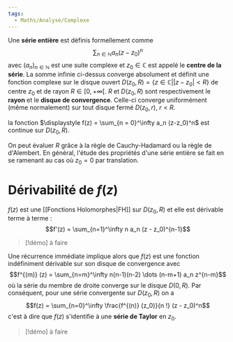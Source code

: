```yaml
---
tags:
  - Maths/Analyse/Complexe
---
```

Une **série entière** est définis formellement comme $$\sum_{n \in \mathbb{N}} a_n (z-z_0)^n$$avec $(a_n)_{n \in \mathbb{N}}$ est une suite complexe et $z_0 \in \mathbb{C}$ est appelé le **centre de la série**. La somme infinie ci-dessus converge absolument et définit une fonction complexe sur le disque ouvert $D(z_0, R) = \left\{ z \in \mathbb{C} \big\rvert | z - z_0| < R \right\}$ de centre $z_0$ et de rayon $R \in \left[ 0, +\infty \right[$. $R$ et $D(z_0, R)$ sont respectivement le **rayon** et le **disque de convergence**. Celle-ci converge uniformément (même normalement) sur tout disque fermé $D(z_0, r), \ r< R$.

la fonction $\displaystyle f(z) = \sum_{n = 0}^\infty a_n (z-z_0)^n$ est continue sur $D(z_0, R)$.

On peut évaluer $R$ grâce à la règle de Cauchy-Hadamard ou la règle de d'Alembert.
En général, l'étude des propriétés d'une série entière se fait en se ramenant au cas où $z_0 = 0$ par translation.

# Dérivabilité de $f(z)$

$f(z)$ est une [[Fonctions Holomorphes|FH]] sur $D(z_0, R)$ et elle est dérivable terme à terme :$$f'(z) = \sum_{n=1}^\infty n a_n (z - z_0)^{n-1}$$
> [!démo] à faire

Une récurrence immédiate implique alors que $f(z)$ est une fonction indéfiniment dérivable sur son disque de convergence avec $$f^{(m)} (z) = \sum_{n=m}^\infty n(n-1)(n-2) \dots (n-m+1) a_n z^{n-m}$$où la série du membre de droite converge sur le disque $D(0, R)$. Par conséquent, pour une série convergente sur $D(z_0, R)$ on a $$f(z) = \sum_{n=0}^\infty \frac{f^{(n)} (z_0)}{n !} (z - z_0)^n$$c'est à dire que $f(z)$ s'identifie à une **série de Taylor** en $z_0$.

> [!démo] à faire


